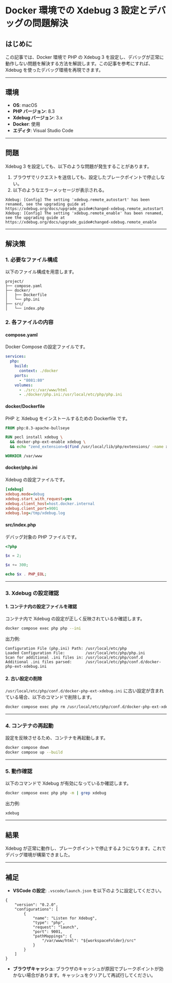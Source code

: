 # Docker 環境での Xdebug 3 設定とデバッグの問題解決

## はじめに
この記事では、Docker 環境で PHP の Xdebug 3 を設定し、デバッグが正常に動作しない問題を解決する方法を解説します。この記事を参考にすれば、Xdebug を使ったデバッグ環境を再現できます。

---

## 環境
- **OS**: macOS
- **PHP バージョン**: 8.3
- **Xdebug バージョン**: 3.x
- **Docker**: 使用
- **エディタ**: Visual Studio Code

---

## 問題
Xdebug 3 を設定しても、以下のような問題が発生することがあります。

1. ブラウザでリクエストを送信しても、設定したブレークポイントで停止しない。
2. 以下のようなエラーメッセージが表示される。

```
Xdebug: [Config] The setting 'xdebug.remote_autostart' has been renamed, see the upgrading guide at https://xdebug.org/docs/upgrade_guide#changed-xdebug.remote_autostart
Xdebug: [Config] The setting 'xdebug.remote_enable' has been renamed, see the upgrading guide at https://xdebug.org/docs/upgrade_guide#changed-xdebug.remote_enable
```

---

## 解決策

### 1. 必要なファイル構成
以下のファイル構成を用意します。

```
project/
├── compose.yaml
├── docker/
│   ├── Dockerfile
│   └── php.ini
├── src/
│   └── index.php
```

### 2. 各ファイルの内容

#### **compose.yaml**
Docker Compose の設定ファイルです。

```yaml
services:
  php:
    build:
      context: ./docker
    ports:
      - "8081:80"
    volumes:
      - ./src:/var/www/html
      - ./docker/php.ini:/usr/local/etc/php/php.ini
```

#### **docker/Dockerfile**
PHP と Xdebug をインストールするための Dockerfile です。

```dockerfile
FROM php:8.3-apache-bullseye

RUN pecl install xdebug \
  && docker-php-ext-enable xdebug \
  && echo "zend_extension=$(find /usr/local/lib/php/extensions/ -name xdebug.so)" > /usr/local/etc/php/conf.d/xdebug.ini

WORKDIR /var/www
```

#### **docker/php.ini**
Xdebug の設定ファイルです。

```ini
[xdebug]
xdebug.mode=debug
xdebug.start_with_request=yes
xdebug.client_host=host.docker.internal
xdebug.client_port=9001
xdebug.log=/tmp/xdebug.log
```

#### **src/index.php**
デバッグ対象の PHP ファイルです。

```php
<?php 

$x = 2;

$x += 300;

echo $x . PHP_EOL;
```

---

### 3. Xdebug の設定確認

#### **1. コンテナ内の設定ファイルを確認**
コンテナ内で Xdebug の設定が正しく反映されているか確認します。

```bash
docker compose exec php php --ini
```

出力例:
```
Configuration File (php.ini) Path: /usr/local/etc/php
Loaded Configuration File:         /usr/local/etc/php/php.ini
Scan for additional .ini files in: /usr/local/etc/php/conf.d
Additional .ini files parsed:      /usr/local/etc/php/conf.d/docker-php-ext-xdebug.ini
```

#### **2. 古い設定の削除**
`/usr/local/etc/php/conf.d/docker-php-ext-xdebug.ini` に古い設定が含まれている場合、以下のコマンドで削除します。

```bash
docker compose exec php rm /usr/local/etc/php/conf.d/docker-php-ext-xdebug.ini
```

---

### 4. コンテナの再起動
設定を反映させるため、コンテナを再起動します。

```bash
docker compose down
docker compose up --build
```

---

### 5. 動作確認
以下のコマンドで Xdebug が有効になっているか確認します。

```bash
docker compose exec php php -m | grep xdebug
```

出力例:
```
xdebug
```

---

## 結果
Xdebug が正常に動作し、ブレークポイントで停止するようになります。これでデバッグ環境が構築できました。

---

## 補足
- **VSCode の設定**: `.vscode/launch.json` を以下のように設定してください。

```jsonc
{
    "version": "0.2.0",
    "configurations": [
        {
            "name": "Listen for Xdebug",
            "type": "php",
            "request": "launch",
            "port": 9001,
            "pathMappings": {
                "/var/www/html": "${workspaceFolder}/src"
            }
        }
    ]
}
```

- **ブラウザキャッシュ**: ブラウザのキャッシュが原因でブレークポイントが効かない場合があります。キャッシュをクリアして再試行してください。

